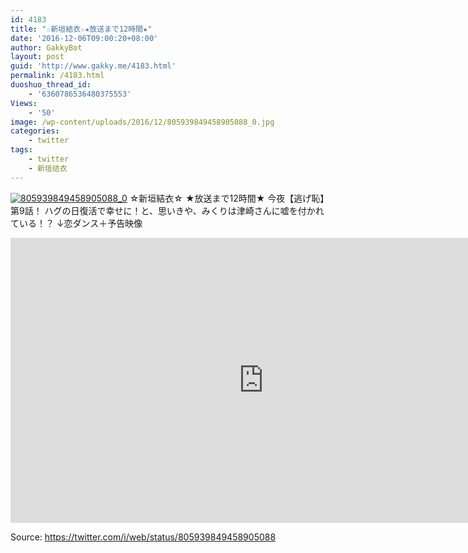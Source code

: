 ```yaml
---
id: 4183
title: "☆新垣結衣☆★放送まで12時間★"
date: '2016-12-06T09:00:20+08:00'
author: GakkyBot
layout: post
guid: 'http://www.gakky.me/4183.html'
permalink: /4183.html
duoshuo_thread_id:
    - '6360786536480375553'
Views:
    - '50'
image: /wp-content/uploads/2016/12/805939849458905088_0.jpg
categories:
    - twitter
tags:
    - twitter
    - 新垣结衣
---
```


[![805939849458905088_0](http://www.yui-aragaki.org/wp-content/uploads/2016/12/805939849458905088_0.jpg)](http://www.yui-aragaki.org/wp-content/uploads/2016/12/805939849458905088_0.jpg)
☆新垣結衣☆
★放送まで12時間★
今夜【逃げ恥】第9話！
ハグの日復活で幸せに！と、思いきや、みくりは津崎さんに嘘を付かれている！？
↓恋ダンス＋予告映像
<iframe allowfullscreen="" frameborder="0" height="456" loading="lazy" src="https://www.youtube.com/embed/loDSHuiaR2A?feature=oembed" width="810"></iframe>

Source: <https://twitter.com/i/web/status/805939849458905088>
